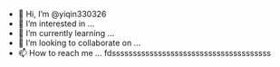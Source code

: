 - 👋 Hi, I’m @yiqin330326
- 👀 I’m interested in ...
- 🌱 I’m currently learning ...
- 💞️ I’m looking to collaborate on ...
- 📫 How to reach me ...
fdssssssssssssssssssssssssssssssssssssss
<!---
yiqin330326/yiqin330326 is a ✨ special ✨ repository because its `README.md` (this file) appears on your GitHub profile.
You can click the Preview link to take a look at your changes.
--->
